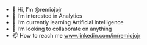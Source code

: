 - 👋 Hi, I’m @remiojojr
- 👀 I’m interested in Analytics
- 🌱 I’m currently learning Artificial Intelligence
- 💞️ I’m looking to collaborate on anything
- 📫 How to reach me www.linkedin.com/in/remiojojr
<!---
remiojojr/remiojojr is a ✨ special ✨ repository because its `README.md` (this file) appears on your GitHub profile.
You can click the Preview link to take a look at your changes.
--->
